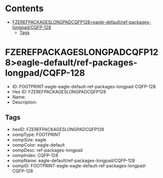 



Contents
========

* [FZEREFPACKAGESLONGPADCQFP128>eagle-default/ref-packages-longpad/CQFP-128](#fzerefpackageslongpadcqfp128eagle-defaultref-packages-longpadcqfp-128)
	* [Tags](#tags)

# FZEREFPACKAGESLONGPADCQFP128>eagle-default/ref-packages-longpad/CQFP-128

- ID: FOOTPRINT-eagle-eagle-default-ref-packages-longpad-CQFP-128
- Hex ID: FZEREFPACKAGESLONGPADCQFP128
- Name: 
- Description: 

## Tags

- hexID: FZEREFPACKAGESLONGPADCQFP128
- oompType: FOOTPRINT
- oompSize: eagle
- oompColor: eagle-default
- oompDesc: ref-packages-longpad
- oompIndex: CQFP-128
- oompName: eagle-default/ref-packages-longpad/CQFP-128
- oompID: FOOTPRINT-eagle-eagle-default-ref-packages-longpad-CQFP-128
